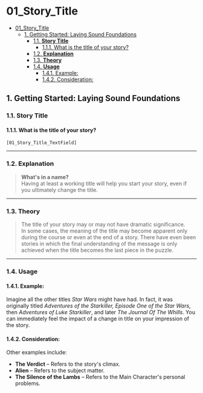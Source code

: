 # 01_Story_Title

- [01_Story_Title](#01_story_title)
  - [1. Getting Started: Laying Sound Foundations](#1-getting-started-laying-sound-foundations)
    - [1.1. **Story Title**](#11-story-title)
      - [1.1.1. What is the title of your story?](#111-what-is-the-title-of-your-story)
    - [1.2. **Explanation**](#12-explanation)
    - [1.3. **Theory**](#13-theory)
    - [1.4. **Usage**](#14-usage)
      - [1.4.1. Example:](#141-example)
      - [1.4.2. Consideration:](#142-consideration)

## 1. Getting Started: Laying Sound Foundations

### 1.1. **Story Title**

#### 1.1.1. What is the title of your story?

```
[01_Story_Title_TextField]
```

---

### 1.2. **Explanation**

> **What's in a name?**  
> Having at least a working title will help you start your story, even if you ultimately change the title.

---

### 1.3. **Theory**

> The title of your story may or may not have dramatic significance.  
> In some cases, the meaning of the title may become apparent only during the course or even at the end of a story. There have even been stories in which the final understanding of the message is only achieved when the title becomes the last piece in the puzzle.

---

### 1.4. **Usage**

#### 1.4.1. Example:

Imagine all the other titles _Star Wars_ might have had. In fact, it was originally titled _Adventures of the Starkiller, Episode One of the Star Wars_, then _Adventures of Luke Starkiller_, and later _The Journal Of The Whills_. You can immediately feel the impact of a change in title on your impression of the story.

#### 1.4.2. Consideration:

Other examples include:

- **The Verdict** – Refers to the story's climax.
- **Alien** – Refers to the subject matter.
- **The Silence of the Lambs** – Refers to the Main Character's personal problems.
